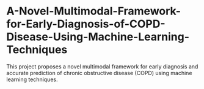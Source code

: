 # A-Novel-Multimodal-Framework-for-Early-Diagnosis-of-COPD-Disease-Using-Machine-Learning-Techniques
This project proposes a novel multimodal framework for early diagnosis  and accurate prediction of chronic obstructive disease (COPD) using  machine learning techniques. 
